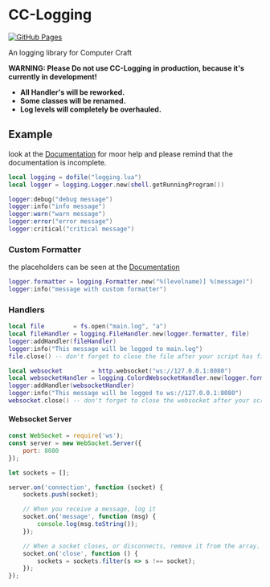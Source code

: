 # CC-Logging

[![GitHub Pages](https://github.com/Commandcracker/CC-Logging/actions/workflows/pages.yml/badge.svg)](https://github.com/Commandcracker/CC-Logging/actions/workflows/pages.yml)

An logging library for Computer Craft

**WARNING: Please Do not use CC-Logging in production, because it's currently in development!**

- **All Handler's will be reworked.**
- **Some classes will be renamed.**
- **Log levels will completely be overhauled.**

## Example

look at the [Documentation](https://commandcracker.github.io/CC-Logging/) for moor help and please remind that the documentation is incomplete.

```lua
local logging = dofile("logging.lua")
local logger = logging.Logger.new(shell.getRunningProgram())

logger:debug("debug message")
logger:info("info message")
logger:warn("warn message")
logger:error("error message")
logger:critical("critical message")
```

### Custom Formatter

the placeholders can be seen at the [Documentation](https://commandcracker.github.io/CC-Logging/library/logging.html#v:Formatter)

```lua
logger.formatter = logging.Formatter.new("%(levelname)] %(message)")
logger:info("message with custom formatter")
```

### Handlers

```lua
local file        = fs.open("main.log", "a")
local fileHandler = logging.FileHandler.new(logger.formatter, file)
logger:addHandler(fileHandler)
logger:info("This message will be logged to main.log")
file.close() -- don't forget to close the file after your script has finished
```

```lua
local websocket        = http.websocket("ws://127.0.0.1:8080")
local websocketHandler = logging.ColordWebsocketHandler.new(logger.formatter, websocket)
logger:addHandler(websocketHandler)
logger:info("This message will be logged to ws://127.0.0.1:8080")
websocket.close() -- don't forget to close the websocket after your script has finished
```

#### Websocket Server

```js
const WebSocket = require('ws');
const server = new WebSocket.Server({
    port: 8080
});

let sockets = [];

server.on('connection', function (socket) {
    sockets.push(socket);

    // When you receive a message, log it
    socket.on('message', function (msg) {
        console.log(msg.toString());
    });

    // When a socket closes, or disconnects, remove it from the array.
    socket.on('close', function () {
        sockets = sockets.filter(s => s !== socket);
    });
});
```
